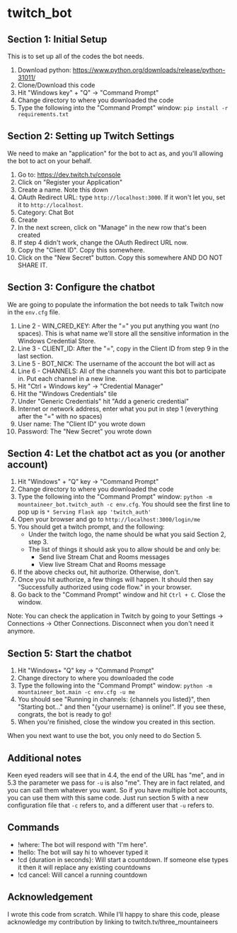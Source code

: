 # twitch_bot

## Section 1: Initial Setup

This is to set up all of the codes the bot needs.

1. Download python: https://www.python.org/downloads/release/python-31011/
2. Clone/Download this code
3. Hit "Windows key" + "Q" -> "Command Prompt"
4. Change directory to where you downloaded the code
5. Type the following into the "Command Prompt" window: `pip install -r requirements.txt`

## Section 2: Setting up Twitch Settings

We need to make an "application" for the bot to act as, and you'll allowing the bot to act on your behalf.

1. Go to: https://dev.twitch.tv/console
2. Click on "Register your Application"
3. Create a name. Note this down
4. OAuth Redirect URL: type `http://localhost:3000`. If it won't let you, set it to `http://localhost`.
5. Category: Chat Bot
6. Create
7. In the next screen, click on "Manage" in the new row that's been created
8. If step 4 didn't work, change the OAuth Redirect URL now.
9. Copy the "Client ID". Copy this somewhere.
10. Click on the "New Secret" button. Copy this somewhere AND DO NOT SHARE IT.

## Section 3: Configure the chatbot

We are going to populate the information the bot needs to talk Twitch now in the `env.cfg` file.

1. Line 2 - WIN_CRED_KEY: After the "=" you put anything you want (no spaces). This is what name we'll store all the sensitive information in the Windows Credential Store.
2. Line 3 - CLIENT_ID: After the "=", copy in the Client ID from step 9 in the last section.
3. Line 5 - BOT_NICK: The username of the account the bot will act as
4. Line 6 - CHANNELS: All of the channels you want this bot to participate in. Put each channel in a new line.
5. Hit "Ctrl + Windows key" -> "Credential Manager"
6. Hit the "Windows Credentials" tile
7. Under "Generic Credentials" hit "Add a generic credential"
8. Internet or network address, enter what you put in step 1 (everything after the "=" with no spaces)
9. User name: The "Client ID" you wrote down
10. Password: The "New Secret" you wrote down

## Section 4: Let the chatbot act as you (or another account)

1. Hit "Windows" + "Q" key -> "Command Prompt"
2. Change directory to where you downloaded the code
3. Type the following into the "Command Prompt" window: `python -m mountaineer_bot.twitch_auth -c env.cfg`. You should see the first line to pop up is `* Serving Flask app 'twitch_auth'`
4. Open your browser and go to `http://localhost:3000/login/me`
5. You should get a twitch prompt, and the following:
    * Under the twitch logo, the name should be what you said Section 2, step 3.
    * The list of things it should ask you to allow should be and only be:
        * Send live Stream Chat and Rooms messages
        * View live Stream Chat and Rooms message
6. If the above checks out, hit authorize. Otherwise, don't.
7. Once you hit authorize, a few things will happen. It should then say "Successfully authorized using code flow." in your browser.
8. Go back to the "Command Prompt" window and hit `Ctrl + C`. Close the window.

Note: You can check the application in Twitch by going to your Settings -> Connections -> Other Connections. Disconnect when you don't need it anymore.

## Section 5: Start the chatbot

1. Hit "Windows+ "Q" key -> "Command Prompt"
2. Change directory to where you downloaded the code
3. Type the following into the "Command Prompt" window: `python -m mountaineer_bot.main -c env.cfg -u me`
4. You should see "Running in channels: {channels you listed}", then "Starting bot..." and then "{your username} is online!". If you see these, congrats, the bot is ready to go!
5. When you're finished, close the window you created in this section.

When you next want to use the bot, you only need to do Section 5.

## Additional notes

Keen eyed readers will see that in 4.4, the end of the URL has "me", and in 5.3 the parameter we pass for `-u` is also "me". They are in fact related, and you can call them whatever you want. So if you have multiple bot accounts, you can use them with this same code. Just run section 5 with a new configuration file that `-c` refers to, and a different user that `-u` refers to.

## Commands

* !where: The bot will respond with "I'm here".
* !hello: The bot will say hi to whoever typed it
* !cd {duration in seconds}: Will start a countdown. If someone else types it then it will replace any existing countdowns
* !cd cancel: Will cancel a running countdown

## Acknowledgement

I wrote this code from scratch. While I'll happy to share this code, please acknowledge my contribution by linking to twitch.tv/three_mountaineers